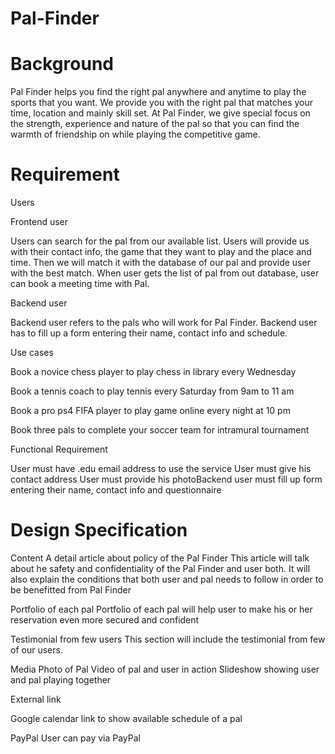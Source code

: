 Pal-Finder
==========

Background
==========
Pal Finder helps you find the right pal anywhere and anytime to play the sports that you want. We provide you with the right pal that matches your time, location and mainly skill set.  At Pal Finder, we give special focus on the strength, experience and nature of the pal so that you can find the warmth of friendship on while playing the competitive game.

Requirement
==========

Users

Frontend user

Users can search for the pal from our available list. Users will provide us with their contact info, the game that they want to play and the place and time. Then we will match it with the database of our pal and provide user with the best match.  When user gets the list of pal from out database, user can book a meeting time with Pal.

Backend user

Backend user refers to the pals who will work for Pal Finder. Backend user has to fill up a form entering their name, contact info and schedule.

Use cases

Book a novice chess player to play chess in library every Wednesday

Book a tennis coach to play tennis every Saturday from 9am to 11 am

Book a pro ps4 FIFA player to play game online every night at 10 pm

Book three pals to complete your soccer team for intramural tournament


Functional Requirement

User must have .edu email address to use the service
User must give his contact address
User must provide his photoBackend user must fill up form entering their name, contact info and questionnaire


Design Specification
==========

Content
A detail article about policy of the Pal Finder
This article will talk about he safety and confidentiality of the Pal Finder and user both. It will also explain the conditions that both user and pal needs to follow in order to be benefitted from Pal Finder

Portfolio of each pal
Portfolio of each pal will help user to make his or her reservation even more secured and confident

Testimonial from few users
This section will include the testimonial from few of our users.

Media
Photo of Pal
Video of pal and user in action
Slideshow showing user and pal playing together

External link

Google calendar link
to show available schedule of a pal

PayPal
User can pay via PayPal

